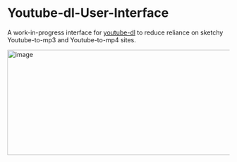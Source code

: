 # Youtube-dl-User-Interface

A work-in-progress interface for [youtube-dl](https://github.com/ytdl-org/youtube-dl) to reduce reliance on sketchy Youtube-to-mp3 and Youtube-to-mp4 sites.

<img width="1002" height="239" alt="image" src="https://github.com/user-attachments/assets/1a42d5fd-248d-488e-9898-a78e7e51d56a" />
